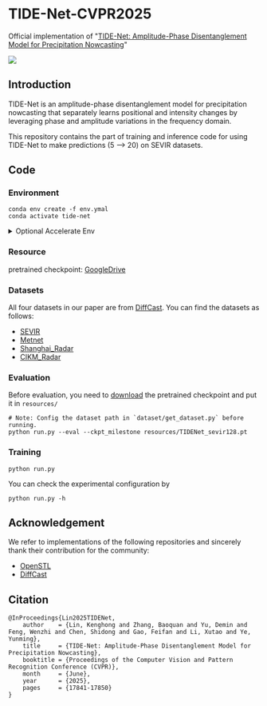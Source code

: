 # TIDE-Net-CVPR2025
Official implementation of "[TIDE-Net: Amplitude-Phase Disentanglement Model for Precipitation Nowcasting](https://openaccess.thecvf.com/content/CVPR2025/html/Lin_AlphaPre_Amplitude-Phase_Disentanglement_Model_for_Precipitation_Nowcasting_CVPR_2025_paper.html)"

![](framework.png)

## Introduction

TIDE-Net is an amplitude-phase disentanglement model for precipitation nowcasting that separately learns positional and intensity changes by leveraging phase and amplitude variations in the frequency domain.

This repository contains the part of training and inference code for using TIDE-Net to make predictions (5 --> 20) on SEVIR datasets. 

## Code

### Environment

```shell
conda env create -f env.ymal
conda activate tide-net
```
<details close>
<summary>Optional Accelerate Env</summary>

 We apply the `HuggingFace Accelerator` in our code to utilize multi-gpus. 
 One can config the accelerator env before runing code.

-  config the accelerate: `accelerate config`      
- apply accelerate to run code: `accelerate launch *.py`
</details>

### Resource
pretrained checkpoint: [GoogleDrive](https://drive.google.com/file/d/1hzT2-biQhWuKTER8w1yoQx5Zh0nMYl80/view?usp=sharing)


### Datasets
All four datasets in our paper are from [DiffCast](https://github.com/DeminYu98/DiffCast).
You can find the datasets as follows:
- [SEVIR](https://nbviewer.org/github/MIT-AI-Accelerator/eie-sevir/blob/master/examples/SEVIR_Tutorial.ipynb)
- [Metnet](https://meteofrance.github.io/meteonet/english/data/rain-radar/)
- [Shanghai_Radar](https://dataverse.harvard.edu/dataset.xhtml?persistentId=doi:10.7910/DVN/2GKMQJ)
- [CIKM_Radar](https://tianchi.aliyun.com/dataset/1085)

### Evaluation
Before evaluation, you need to [download](https://drive.google.com/file/d/1hzT2-biQhWuKTER8w1yoQx5Zh0nMYl80/view?usp=sharing) the pretrained checkpoint and put it in `resources/`
```shell
# Note: Config the dataset path in `dataset/get_dataset.py` before running.
python run.py --eval --ckpt_milestone resources/TIDENet_sevir128.pt  
```
### Training
```shell
python run.py
```
You can check the experimental configuration by
```shell
python run.py -h
```

## Acknowledgement

We refer to implementations of the following repositories and sincerely thank their contribution for the community:
- [OpenSTL](https://github.com/chengtan9907/OpenSTL/blob/OpenSTL-Lightning/README.md)
- [DiffCast](https://github.com/DeminYu98/DiffCast)

## Citation
```
@InProceedings{Lin2025TIDENet,
    author    = {Lin, Kenghong and Zhang, Baoquan and Yu, Demin and Feng, Wenzhi and Chen, Shidong and Gao, Feifan and Li, Xutao and Ye, Yunming},
    title     = {TIDE-Net: Amplitude-Phase Disentanglement Model for Precipitation Nowcasting},
    booktitle = {Proceedings of the Computer Vision and Pattern Recognition Conference (CVPR)},
    month     = {June},
    year      = {2025},
    pages     = {17841-17850}
}
```
